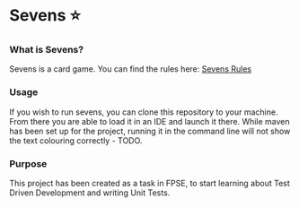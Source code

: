 # Sevens :star:
### What is Sevens?
Sevens is a card game. You can find the rules here:
[Sevens Rules](https://www.wikihow.com/Play-Sevens-(Card-Game))

### Usage
If you wish to run sevens, you can clone this repository to your machine. 
From there you are able to load it in an IDE and launch it there. 
While maven has been set up for the project, running it in the command line will not show the text colouring correctly - TODO.

### Purpose
This project has been created as a task in FPSE, to start learning about Test Driven Development and writing Unit Tests. 
